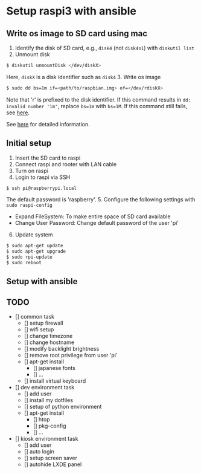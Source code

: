 # Setup raspi3 with ansible

## Write os image to SD card using mac

1. Identify the disk of SD card, e.g., `disk4` (not `disk4s1`) with `diskutil list`
2. Unmount disk

  ``` bash
  $ diskutil unmountDisk </dev/diskX>
  ```

  Here, `diskX` is a disk identifier such as `disk4`
3. Write os image

  ``` bash
  $ sudo dd bs=1m if=<path/to/raspbian.img> of=</dev/rdiskX>
  ```

  Note that 'r' is prefixed to the disk identifier.
  If this command results in `dd: invalid number '1m'`,
  replace `bs=1m` with `bs=1M`.
  If this command still fails, see [here][1].

See [here][1] for detailed information.


## Initial setup

1. Insert the SD card to raspi
2. Connect raspi and rooter with LAN cable
3. Turn on raspi
4. Login to raspi via SSH

  ``` bash
  $ ssh pi@raspberrypi.local
  ```

  The default password is 'raspberry'.
5. Configure the following settings with `sudo raspi-config`
  - Expand FileSystem: To make entire space of SD card available
  - Change User Password: Change default password of the user 'pi'
6. Update system

  ``` bash
  $ sudo apt-get update
  $ sudo apt-get upgrade
  $ sudo rpi-update
  $ sudo reboot
  ```


## Setup with ansible


## TODO

- [] common task
  - [] setup firewall
  - [] wifi setup
  - [] change timezone
  - [] change hostname
  - [] modify backlight brightness
  - [] remove root privilege from user 'pi'
  - [] apt-get install
    - [] japanese fonts
    - [] ...
  - [] install virtual keyboard
- [] dev environment task
  - [] add user
  - [] install my dotfiles
  - [] setup of python environment
  - [] apt-get install
    - [] htop
    - [] pkg-config
    - [] ...
- [] kiosk environment task
  - [] add user
  - [] auto login
  - [] setup screen saver
  - [] autohide LXDE panel



<!-- Reference -->
[1]: https://www.raspberrypi.org/documentation/installation/installing-images/mac.md
